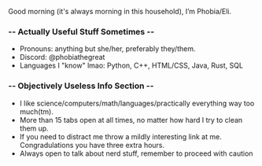 Good morning (it's always morning in this household), I’m Phobia/Eli. 

### -- Actually Useful Stuff Sometimes --
- Pronouns: anything but she/her, preferably they/them.
- Discord: @phobiathegreat
- Languages I "know" lmao: Python, C++, HTML/CSS, Java, Rust, SQL

### -- Objectively Useless Info Section --
- I like science/computers/math/languages/practically everything way too much(tm).
- More than 15 tabs open at all times, no matter how hard I try to clean them up.
- If you need to distract me throw a mildly interesting link at me. Congradulations you have three extra hours.
- Always open to talk about nerd stuff, remember to proceed with caution

